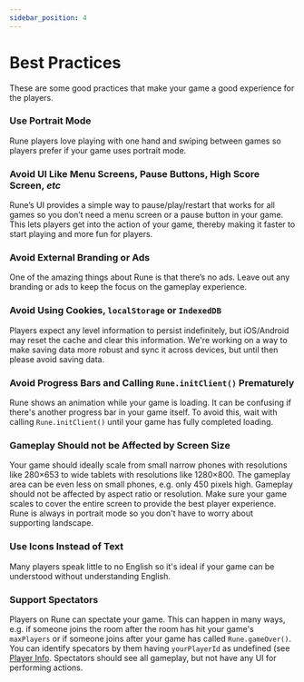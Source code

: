 ```yaml
---
sidebar_position: 4
---
```


# Best Practices

These are some good practices that make your game a good experience for the players.

### Use Portrait Mode

Rune players love playing with one hand and swiping between games so players prefer if your game uses portrait mode.

### Avoid UI Like Menu Screens, Pause Buttons, High Score Screen, _etc_

Rune’s UI provides a simple way to pause/play/restart that works for all games so you don’t need a menu screen or a pause button in your game. This lets players get into the action of your game, thereby making it faster to start playing and more fun for players.

### Avoid External Branding or Ads

One of the amazing things about Rune is that there’s no ads. Leave out any branding or ads to keep the focus on the gameplay experience.

### Avoid Using Cookies, `localStorage` or `IndexedDB`

Players expect any level information to persist indefinitely, but iOS/Android may reset the cache and clear this information. We're working on a way to make saving data more robust and sync it across devices, but until then please avoid saving data.

### Avoid Progress Bars and Calling `Rune.initClient()` Prematurely

Rune shows an animation while your game is loading. It can be confusing if there's another progress bar in your game itself. To avoid this, wait with calling `Rune.initClient()` until your game has fully completed loading.

### Gameplay Should not be Affected by Screen Size

Your game should ideally scale from small narrow phones with resolutions like 280×653 to wide tablets with resolutions like 1280×800. The gameplay area can be even less on small phones, e.g. only 450 pixels high. Gameplay should not be affected by aspect ratio or resolution. Make sure your game scales to cover the entire screen to provide the best player experience. Rune is always in portrait mode so you don't have to worry about supporting landscape.

### Use Icons Instead of Text

Many players speak little to no English so it's ideal if your game can be understood without understanding English.

### Support Spectators

Players on Rune can spectate your game. This can happen in many ways, e.g. if someone joins the room after the room has hit your game's `maxPlayers` or if someone joins after your game has called `Rune.gameOver()`. You can identify specators by them having `yourPlayerId` as undefined (see [Player Info](../how-it-works/player-info.md). Spectators should see all gameplay, but not have any UI for performing actions.